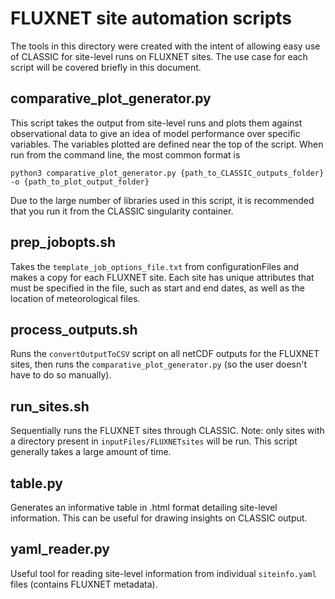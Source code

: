# FLUXNET site automation scripts

The tools in this directory were created with the intent of allowing easy use of CLASSIC for site-level runs on FLUXNET sites. The use case for each script will be covered briefly in this document.

## comparative\_plot\_generator.py

This script takes the output from site-level runs and plots them against observational data to give an idea of model performance over specific variables. The variables plotted are defined near the top of the script. When run from the command line, the most common format is
```
python3 comparative_plot_generator.py {path_to_CLASSIC_outputs_folder} -o {path_to_plot_output_folder}
```
Due to the large number of libraries used in this script, it is recommended that you run it from the CLASSIC singularity container.

## prep\_jobopts.sh

Takes the `template_job_options_file.txt` from configurationFiles and makes a copy for each FLUXNET site. Each site has unique attributes that must be specified in the file, such as start and end dates, as well as the location of meteorological files.

## process\_outputs.sh

Runs the `convertOutputToCSV` script on all netCDF outputs for the FLUXNET sites, then runs the `comparative_plot_generator.py` (so the user doesn't have to do so manually).

## run\_sites.sh

Sequentially runs the FLUXNET sites through CLASSIC. Note: only sites with a directory present in `inputFiles/FLUXNETsites` will be run. This script generally takes a large amount of time.

## table.py

Generates an informative table in .html format detailing site-level information. This can be useful for drawing insights on CLASSIC output.

## yaml_reader.py

Useful tool for reading site-level information from individual `siteinfo.yaml` files (contains FLUXNET metadata).
